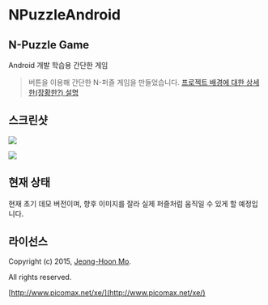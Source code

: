 # NPuzzleAndroid

## N-Puzzle Game

Android 개발 학습용 간단한 게임

> 버튼을 이용해 간단한 N-퍼즐 게임을 만들었습니다.
[프로젝트 배경에 대한 상세한(장황한?) 설명](http://www.picomax.net/xe/66549)

## 스크린샷

![](http://www.picomax.net/xe/files/attach/images/207/549/066/68f39f16faf810a87bed0dc49320e597.png)


![](http://www.picomax.net/xe/files/attach/images/207/549/066/b2f952e012702680064691de6aca6f46.png)


## 현재 상태

현재 초기 데모 버전이며, 향후 이미지를 잘라 실제 퍼즐처럼 움직일 수 있게 할 예정입니다.


## 라이선스

Copyright (c) 2015, [Jeong-Hoon Mo](https://github.com/picomax).

All rights reserved.

[http://www.picomax.net/xe/](http://www.picomax.net/xe/)
